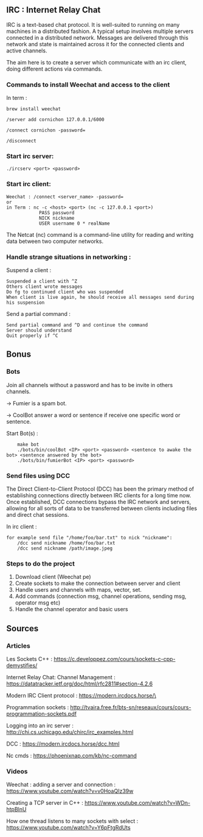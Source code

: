 ## IRC : Internet Relay Chat

IRC is a text-based chat protocol. It is well-suited to running on many machines in a distributed fashion. A typical setup involves multiple servers connected in a distributed network. Messages are delivered through this network and state is maintained across it for the connected clients and active channels.

The aim here is to create a server which communicate with an irc client, doing different actions via commands.

### Commands to install Weechat and access to the client

In term :

	brew install weechat

	/server add cornichon 127.0.0.1/6000

	/connect cornichon -password=

	/disconnect

### Start irc server:

	./ircserv <port> <password>

### Start irc client:

	Weechat : /connect <server_name> -password=
	or
	in Term : nc -c <host> <port> (nc -c 127.0.0.1 <port>)
				PASS password
				NICK nickname
				USER username 0 * realName

The Netcat (nc) command is a command-line utility for reading and writing data between two computer networks. 

### Handle strange situations in networking :

Suspend a client :

	Suspended a client with ^Z
	Others client wrote messages
	Do fg to continued client who was suspended
	When client is live again, he should receive all messages send during his suspension

Send a partial command :

	Send partial command and ^D and continue the command
	Server should understand
	Quit properly if ^C

## Bonus 

### Bots
Join all channels without a password and has to be invite in others channels.

-> Fumier is a spam bot.

-> CoolBot answer a word or sentence if receive one specific word or sentence.

Start Bot(s) :

		make bot
		./bots/bin/coolBot <IP> <port> <password> <sentence to awake the bot> <sentence answered by the bot> 
		./bots/bin/fumierBot <IP> <port> <password> 

### Send files using DCC

The Direct Client-to-Client Protocol (DCC) has been the primary method of establishing connections directly between IRC clients for a long time now. Once established, DCC connections bypass the IRC network and servers, allowing for all sorts of data to be transferred between clients including files and direct chat sessions.

In irc client :
	
	for example send file "/home/foo/bar.txt" to nick "nickname":
		/dcc send nickname /home/foo/bar.txt
		/dcc send nickname /path/image.jpeg

### Steps to do the project
1. Download client (Weechat pe)
2. Create sockets to make the connection between server and client
3. Handle users and channels with maps, vector, set.
4. Add commands (connection msg, channel operations, sending msg, operator msg etc)
5. Handle the channel operator and basic users

## Sources

### Articles

Les Sockets C++ : 
https://c.developpez.com/cours/sockets-c-cpp-demystifies/

Internet Relay Chat: Channel Management : 
https://datatracker.ietf.org/doc/html/rfc2811#section-4.2.6

Modern IRC Client protocol : 
https://modern.ircdocs.horse/\

Programmation sockets : 
http://tvaira.free.fr/bts-sn/reseaux/cours/cours-programmation-sockets.pdf

Logging into an irc server : 
http://chi.cs.uchicago.edu/chirc/irc_examples.html

DCC : 
https://modern.ircdocs.horse/dcc.html

Nc cmds :
https://phoenixnap.com/kb/nc-command


### Videos

Weechat : adding a server and connection : 
https://www.youtube.com/watch?v=v0HoaQIz39w

Creating a TCP server in C++ : 
https://www.youtube.com/watch?v=WDn-htpBlnU

How one thread listens to many sockets with select : 
https://www.youtube.com/watch?v=Y6pFtgRdUts

